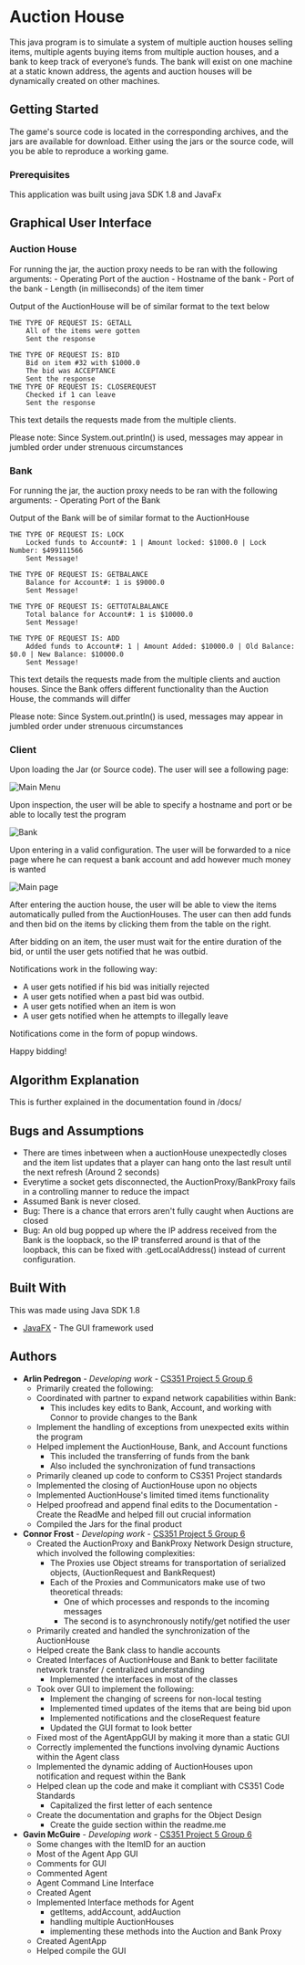 # Auction House

This java program is to simulate a system of multiple auction houses selling items, 
multiple agents buying items from multiple auction houses, and a bank to keep track of everyone’s funds. 
The bank will exist on one machine at a static known address, the agents and auction houses will be dynamically created on other machines.

## Getting Started

The game's source code is located in the corresponding archives, and the jars are available for download. Either using the jars or the source code, will you be able to reproduce a working game.

### Prerequisites

This application was built using java SDK 1.8 and JavaFx

## Graphical User Interface

### Auction House
For running the jar, the auction proxy needs to be ran with the following arguments:
    - Operating Port of the auction
    - Hostname of the bank
    - Port of the bank
    - Length (in milliseconds) of the item timer

Output of the AuctionHouse will be of similar format to the text below

```
THE TYPE OF REQUEST IS: GETALL
	All of the items were gotten
	Sent the response

THE TYPE OF REQUEST IS: BID
	Bid on item #32 with $1000.0
	The bid was ACCEPTANCE
	Sent the response
THE TYPE OF REQUEST IS: CLOSEREQUEST
	Checked if 1 can leave
	Sent the response

```

This text details the requests made from the multiple clients. 

Please note: Since System.out.println() is used, messages may appear in jumbled order under strenuous circumstances


### Bank
For running the jar, the auction proxy needs to be ran with the following arguments:
    - Operating Port of the Bank

Output of the Bank will be of similar format to the AuctionHouse

```
THE TYPE OF REQUEST IS: LOCK
	Locked funds to Account#: 1 | Amount locked: $1000.0 | Lock Number: $499111566
	Sent Message!

THE TYPE OF REQUEST IS: GETBALANCE
	Balance for Account#: 1 is $9000.0
	Sent Message!

THE TYPE OF REQUEST IS: GETTOTALBALANCE
	Total balance for Account#: 1 is $10000.0
	Sent Message!
	
THE TYPE OF REQUEST IS: ADD
	Added funds to Account#: 1 | Amount Added: $10000.0 | Old Balance: $0.0 | New Balance: $10000.0
	Sent Message!
```

This text details the requests made from the multiple clients and auction houses. Since the Bank offers different functionality than the Auction House, the commands will differ

Please note: Since System.out.println() is used, messages may appear in jumbled order under strenuous circumstances

### Client

Upon loading the Jar (or Source code). The user will see a following page:

![Main Menu](https://i.imgur.com/jlgL8ue.png)

Upon inspection, the user will be able to specify a hostname and port or be able to locally test the program

![Bank](https://i.imgur.com/0ltvDRl.png)

Upon entering in a valid configuration. The user will be forwarded to a nice page where he can request a bank account and add however much money is wanted

![Main page](https://i.imgur.com/74jczka.png)

After entering the auction house, the user will be able to view the items automatically pulled from the AuctionHouses. The user can then add funds and then bid on the items by clicking them from the table on the right.

After bidding on an item, the user must wait for the entire duration of the bid, or until the user gets notified that he was outbid.

Notifications work in the following way:
* A user gets notified if his bid was initially rejected
* A user gets notified when a past bid was outbid.
* A user gets notified when an item is won
* A user gets notified when he attempts to illegally leave

Notifications come in the form of popup windows.

Happy bidding!

## Algorithm Explanation

This is further explained in the documentation found in /docs/

## Bugs and Assumptions

* There are times inbetween when a auctionHouse unexpectedly closes and the item list updates that a player can hang onto the last result until the next refresh (Around 2 seconds)
* Everytime a socket gets disconnected, the AuctionProxy/BankProxy fails in a controlling manner to reduce the impact
* Assumed Bank is never closed.
* Bug: There is a chance that errors aren't fully caught when Auctions are closed
* Bug: An old bug popped up where the IP address received from the Bank is the loopback, so the IP transferred around is that of the loopback, this can be fixed with .getLocalAddress() instead of current configuration.

## Built With
This was made using Java SDK 1.8
* [JavaFX](https://openjfx.io/) - The GUI framework used

## Authors


* **Arlin Pedregon** - *Developing work* - [CS351 Project 5 Group 6](https://csgit.cs.unm.edu/arlin/)
    - Primarily created the following: 
    - Coordinated with partner to expand network capabilities within Bank:
        - This includes key edits to Bank, Account, and working with Connor to provide changes to the Bank
    - Implement the handling of exceptions from unexpected exits within the program
    - Helped implement the AuctionHouse, Bank, and Account functions
        - This included the transferring of funds from the bank
        - Also included the synchronization of fund transactions 
    - Primarily cleaned up code to conform to CS351 Project standards
    - Implemented the closing of AuctionHouse upon no objects
    - Implemented AuctionHouse's limited timed items functionality
    - Helped proofread and append final edits to the Documentation
            - Create the ReadMe and helped fill out crucial information
    - Compiled the Jars for the final product
* **Connor Frost** - *Developing work* - [CS351 Project 5 Group 6](https://csgit.cs.unm.edu/frostc/)
    - Created the AuctionProxy and BankProxy Network Design structure, which involved the following complexities:
        - The Proxies use Object streams for transportation of serialized objects, (AuctionRequest and BankRequest)
        - Each of the Proxies and Communicators make use of two theoretical threads:
            - One of which processes and responds to the incoming messages
            - The second is to asynchronously notify/get notified the user
    - Primarily created and handled the synchronization of the AuctionHouse
    - Helped create the Bank class to handle accounts
    - Created Interfaces of AuctionHouse and Bank to better facilitate network transfer / centralized understanding
        - Implemented the interfaces in most of the classes
    - Took over GUI to implement the following:
        - Implement the changing of screens for non-local testing
        - Implemented timed updates of the items that are being bid upon
        - Implemented notifications and the closeRequest feature
        - Updated the GUI format to look better
    - Fixed most of the AgentAppGUI by making it more than a static GUI
    - Correctly implemented the functions involving dynamic Auctions within the Agent class
    - Implemented the dynamic adding of AuctionHouses upon notification and request within the Bank
    - Helped clean up the code and make it compliant with CS351 Code Standards
        - Capitalized the first letter of each sentence
    - Create the documentation and graphs for the Object Design
        - Create the guide section within the readme.me
* **Gavin McGuire** - *Developing work* - [CS351 Project 5 Group 6](https://csgit.cs.unm.edu/mcguireg/)
    - Some changes with the ItemID for an auction
    - Most of the Agent App GUI
    - Comments for GUI 
    - Commented Agent
    - Agent Command Line Interface
    - Created Agent
    - Implemented Interface methods for Agent
        - getItems, addAccount, addAuction
        - handling multiple AuctionHouses
        - implementing these methods into the Auction and Bank Proxy
    - Created AgentApp
    - Helped compile the GUI